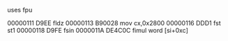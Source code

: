uses fpu

00000111  D9EE              fldz
00000113  B90028            mov cx,0x2800
00000116  DDD1              fst st1
00000118  D9FE              fsin
0000011A  DE4C0C            fimul word [si+0xc]
